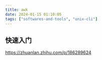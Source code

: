 ```yaml
---
title: awk
date: 2024-01-15 01:10:05
tags: ["softwares-and-tools", "unix-cli"]
---
```

## 快速入门

https://zhuanlan.zhihu.com/p/186289624

